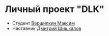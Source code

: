# Личный проект "DLK"
* Студент [Вершилкин Максим](https://t.me/MaxCookie)
* Наставник [Дмитрий Шишкалов](https://t.me/Dmitry_Sh64)
